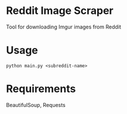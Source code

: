 Reddit Image Scraper
====
Tool for downloading Imgur images from Reddit

Usage
==
`python main.py <subreddit-name>`

Requirements
==
BeautifulSoup, Requests
